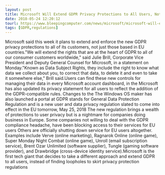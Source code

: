 ```yaml
---
layout: post
title: Microsoft Will Extend GDPR Privacy Protections to All Users, Not Just Europeans
date: 2018-05-24 12:20:12
tourl: https://www.bleepingcomputer.com/news/microsoft/microsoft-will-extend-gdpr-privacy-protections-to-all-users-not-just-europeans/
tags: [GDPR,regulations]
---
```

Microsoft said this week it plans to extend and enforce the new GDPR privacy protections to all of its customers, not just those based in EU countries."We will extend the rights that are at the heart of GDPR to all of our consumer customers worldwide," said Julie Brill, Corporate Vice President and Deputy General Counsel for Microsoft, in a statement on Monday."Known as Data Subject Rights, they include the right to know what data we collect about you, to correct that data, to delete it and even to take it somewhere else," Brill said.Users can find these new controls for managing their data in every Microsoft account dashboard, in the Microsoft has also updated its privacy statement for all users to reflect the addition of the GDPR-compatible rules. Changes to the The Windows OS maker has also launched a portal at GDPR stands for General Data Protection Regulation and is a new user and data privacy regulation slated to come into effect in the EU tomorrow, May 25, 2018 The new regulation brings a wealth of protections to user privacy but is a nightmare for companies doing business in Europe. Some companies not willing to deal with the GDPR compliance headache, have been blocking access to their services for EU users Others are officially shutting down service for EU users altogether. Examples include Verve (online marketing), Ragnarok Online (online game), Super Monday Night Combat (online game), Unroll (email subscription service), Brent Ozar Unlimited (software supplier), Tungle (gaming software provider), and Drawbridge (cross-device identity service).Microsoft is the first tech giant that decides to take a different approach and extend GDPR to all users, instead of finding loopholes to skirt privacy protection regulations 